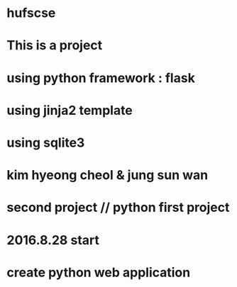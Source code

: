 # hufscse
# This is a project 
# using python framework : flask
# using jinja2 template
# using sqlite3
# kim hyeong cheol & jung sun wan 
# second project // python first project
# 2016.8.28 start
# create python web application
